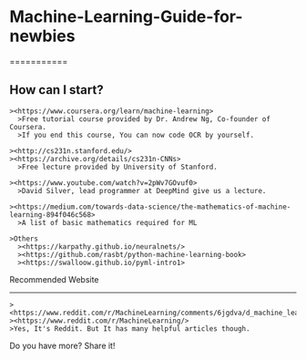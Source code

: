 # Machine-Learning-Guide-for-newbies
===========

How can I start?
-----------
    ><https://www.coursera.org/learn/machine-learning>
      >Free tutorial course provided by Dr. Andrew Ng, Co-founder of Coursera.
      >If you end this course, You can now code OCR by yourself.

    ><http://cs231n.stanford.edu/>
    ><https://archive.org/details/cs231n-CNNs>
      >Free lecture provided by University of Stanford.

    ><https://www.youtube.com/watch?v=2pWv7GOvuf0>
      >David Silver, lead programmer at DeepMind give us a lecture.

    ><https://medium.com/towards-data-science/the-mathematics-of-machine-learning-894f046c568>
      >A list of basic mathematics required for ML

    >Others
      ><https://karpathy.github.io/neuralnets/>
      ><https://github.com/rasbt/python-machine-learning-book>
      ><https://swalloow.github.io/pyml-intro1>

Recommended Website

----------
    ><https://www.reddit.com/r/MachineLearning/comments/6jgdva/d_machine_learning_wayr_what_are_you_reading_week/>
    ><https://www.reddit.com/r/MachineLearning/>
    >Yes, It's Reddit. But It has many helpful articles though.


Do you have more? Share it!
